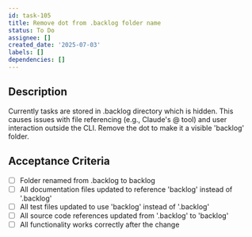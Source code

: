 ```yaml
---
id: task-105
title: Remove dot from .backlog folder name
status: To Do
assignee: []
created_date: '2025-07-03'
labels: []
dependencies: []
---
```


## Description

Currently tasks are stored in .backlog directory which is hidden. This causes issues with file referencing (e.g., Claude's @ tool) and user interaction outside the CLI. Remove the dot to make it a visible 'backlog' folder.

## Acceptance Criteria

- [ ] Folder renamed from .backlog to backlog
- [ ] All documentation files updated to reference 'backlog' instead of '.backlog'
- [ ] All test files updated to use 'backlog' instead of '.backlog'
- [ ] All source code references updated from '.backlog' to 'backlog'
- [ ] All functionality works correctly after the change
